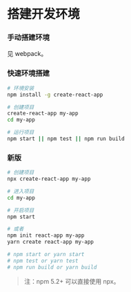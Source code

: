 # 搭建开发环境
### 手动搭建环境
见 webpack。

### 快速环境搭建
``` bash
# 环境安装
npm install -g create-react-app

# 创建项目
create-react-app my-app cd my-app

# 运行项目
npm start || npm test || npm run build
```

### 新版
``` bash
# 创建项目
npx create-react-app my-app

# 进入项目
cd my-app

# 开启项目
npm start

# 或者
npm init react-app my-app
yarn create react-app my-app

# npm start or yarn start
# npm test or yarn test
# npm run build or yarn build
```

> 注：npm 5.2+ 可以直接使用 npx。